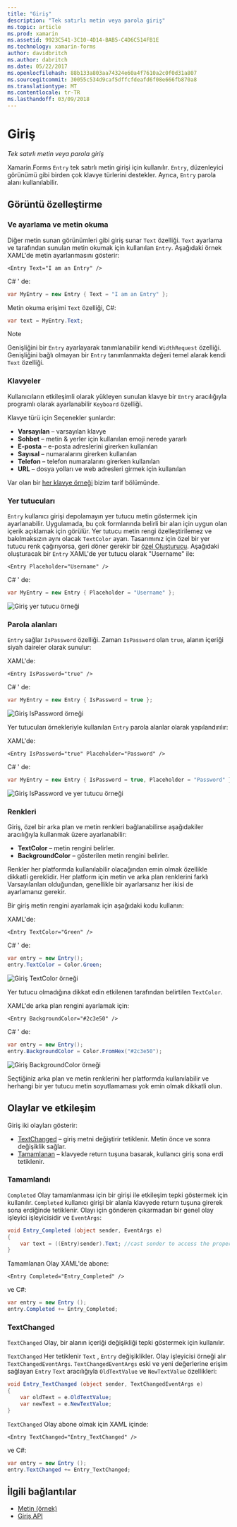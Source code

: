 ```yaml
---
title: "Giriş"
description: "Tek satırlı metin veya parola giriş"
ms.topic: article
ms.prod: xamarin
ms.assetid: 9923C541-3C10-4D14-BAB5-C4D6C514FB1E
ms.technology: xamarin-forms
author: davidbritch
ms.author: dabritch
ms.date: 05/22/2017
ms.openlocfilehash: 88b133a803aa74324e60a4f7610a2c0f0d31a807
ms.sourcegitcommit: 30055c534d9caf5dffcfdeafd6f08e666fb870a8
ms.translationtype: MT
ms.contentlocale: tr-TR
ms.lasthandoff: 03/09/2018
---
```

# <a name="entry"></a>Giriş

_Tek satırlı metin veya parola giriş_

Xamarin.Forms `Entry` tek satırlı metin girişi için kullanılır. `Entry`, düzenleyici görünümü gibi birden çok klavye türlerini destekler. Ayrıca, `Entry` parola alanı kullanılabilir.

## <a name="display-customization"></a>Görüntü özelleştirme

### <a name="setting-and-reading-text"></a>Ve ayarlama ve metin okuma

Diğer metin sunan görünümleri gibi giriş sunar `Text` özelliği. `Text` ayarlama ve tarafından sunulan metin okumak için kullanılan `Entry`. Aşağıdaki örnek XAML'de metin ayarlanmasını gösterir:

```xaml
<Entry Text="I am an Entry" />
```

C# ' de:

```csharp
var MyEntry = new Entry { Text = "I am an Entry" };
```

Metin okuma erişimi `Text` özelliği, C#:

```csharp
var text = MyEntry.Text;
```

> [!NOTE]
> Genişliğini bir `Entry` ayarlayarak tanımlanabilir kendi `WidthRequest` özelliği. Genişliğini bağlı olmayan bir `Entry` tanımlanmakta değeri temel alarak kendi `Text` özelliği.

### <a name="keyboards"></a>Klavyeler

Kullanıcıların etkileşimli olarak yükleyen sunulan klavye bir `Entry` aracılığıyla programlı olarak ayarlanabilir `Keyboard` özelliği.

Klavye türü için Seçenekler şunlardır:

- **Varsayılan** &ndash; varsayılan klavye
- **Sohbet** &ndash; metin & yerler için kullanılan emoji nerede yararlı
- **E-posta** &ndash; e-posta adreslerini girerken kullanılan
- **Sayısal** &ndash; numaralarını girerken kullanılan
- **Telefon** &ndash; telefon numaralarını girerken kullanılan
- **URL** &ndash; dosya yolları ve web adresleri girmek için kullanılan

Var olan bir [her klavye örneği](https://developer.xamarin.com/recipes/cross-platform/xamarin-forms/choose-keyboard-for-entry/) bizim tarif bölümünde.

### <a name="placeholders"></a>Yer tutucuları

`Entry` kullanıcı girişi depolamayın yer tutucu metin göstermek için ayarlanabilir. Uygulamada, bu çok formlarında belirli bir alan için uygun olan içerik açıklamak için görülür. Yer tutucu metin rengi özelleştirilemez ve bakılmaksızın aynı olacak `TextColor` ayarı. Tasarımınız için özel bir yer tutucu renk çağırıyorsa, geri döner gerekir bir [özel Oluşturucu](). Aşağıdaki oluşturacak bir `Entry` XAML'de yer tutucu olarak "Username" ile:

```xaml
<Entry Placeholder="Username" />
```

C# ' de:

```csharp
var MyEntry = new Entry { Placeholder = "Username" };
```

![](entry-images/placeholder.png "Giriş yer tutucu örneği")

### <a name="password-fields"></a>Parola alanları

`Entry` sağlar `IsPassword` özelliği. Zaman `IsPassword` olan `true`, alanın içeriği siyah daireler olarak sunulur:

XAML'de:

```xaml
<Entry IsPassword="true" />
```

C# ' de:

```csharp
var MyEntry = new Entry { IsPassword = true };
```

![](entry-images/password.png "Giriş IsPassword örneği")

Yer tutucuları örnekleriyle kullanılan `Entry` parola alanlar olarak yapılandırılır:

XAML'de:

```xaml
<Entry IsPassword="true" Placeholder="Password" />
```

C# ' de:

```csharp
var MyEntry = new Entry { IsPassword = true, Placeholder = "Password" };
```

![](entry-images/passwordplaceholder.png "Giriş IsPassword ve yer tutucu örneği")


### <a name="colors"></a>Renkleri

Giriş, özel bir arka plan ve metin renkleri bağlanabilirse aşağıdakiler aracılığıyla kullanmak üzere ayarlanabilir:

- **TextColor** &ndash; metin rengini belirler.
- **BackgroundColor** &ndash; gösterilen metin rengini belirler.

Renkler her platformda kullanılabilir olacağından emin olmak özellikle dikkatli gereklidir. Her platform için metin ve arka plan renklerini farklı Varsayılanları olduğundan, genellikle bir ayarlarsanız her ikisi de ayarlamanız gerekir.

Bir giriş metin rengini ayarlamak için aşağıdaki kodu kullanın:

XAML'de:

```xaml
<Entry TextColor="Green" />
```

C# ' de:

```csharp
var entry = new Entry();
entry.TextColor = Color.Green;
```

![](entry-images/textcolor.png "Giriş TextColor örneği")

Yer tutucu olmadığına dikkat edin etkilenen tarafından belirtilen `TextColor`.

XAML'de arka plan rengini ayarlamak için:

```xaml
<Entry BackgroundColor="#2c3e50" />
```

C# ' de:

```csharp
var entry = new Entry();
entry.BackgroundColor = Color.FromHex("#2c3e50");
```

![](entry-images/textbackgroundcolor.png "Giriş BackgroundColor örneği")

Seçtiğiniz arka plan ve metin renklerini her platformda kullanılabilir ve herhangi bir yer tutucu metin soyutlamaması yok emin olmak dikkatli olun.

## <a name="events-and-interactivity"></a>Olaylar ve etkileşim

Giriş iki olayları gösterir:

- [TextChanged](http://developer.xamarin.com/api/event/Xamarin.Forms.Entry.TextChanged/) &ndash; giriş metni değiştirir tetiklenir. Metin önce ve sonra değişiklik sağlar.
- [Tamamlanan](http://developer.xamarin.com/api/event/Xamarin.Forms.Entry.Completed/) &ndash; klavyede return tuşuna basarak, kullanıcı giriş sona erdi tetiklenir.

### <a name="completed"></a>Tamamlandı

`Completed` Olay tamamlanması için bir girişi ile etkileşim tepki göstermek için kullanılır. `Completed` kullanıcı girişi bir alanla klavyede return tuşuna girerek sona erdiğinde tetiklenir. Olayı için gönderen çıkarmadan bir genel olay işleyici işleyicisidir ve `EventArgs`:

```csharp
void Entry_Completed (object sender, EventArgs e)
{
    var text = ((Entry)sender).Text; //cast sender to access the properties of the Entry
}
```

Tamamlanan Olay XAML'de abone:

```xaml
<Entry Completed="Entry_Completed" />
```

ve C#:

```csharp
var entry = new Entry ();
entry.Completed += Entry_Completed;
```

### <a name="textchanged"></a>TextChanged

`TextChanged` Olay, bir alanın içeriği değişikliği tepki göstermek için kullanılır.

`TextChanged` Her tetiklenir `Text` , `Entry` değişiklikler. Olay işleyicisi örneği alır `TextChangedEventArgs`. `TextChangedEventArgs` eski ve yeni değerlerine erişim sağlayan `Entry` `Text` aracılığıyla `OldTextValue` ve `NewTextValue` özellikleri:

```csharp
void Entry_TextChanged (object sender, TextChangedEventArgs e)
{
    var oldText = e.OldTextValue;
    var newText = e.NewTextValue;
}
```

`TextChanged` Olay abone olmak için XAML içinde:

```xaml
<Entry TextChanged="Entry_TextChanged" />
```

ve C#:

```csharp
var entry = new Entry ();
entry.TextChanged += Entry_TextChanged;
```


## <a name="related-links"></a>İlgili bağlantılar

- [Metin (örnek)](https://developer.xamarin.com/samples/xamarin-forms/UserInterface/Text)
- [Giriş API](https://developer.xamarin.com/api/type/Xamarin.Forms.Entry/)
